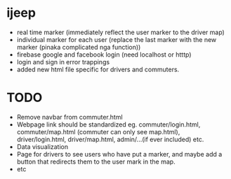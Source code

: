 # ijeep
 - real time marker (immediately reflect the user marker to the driver map)
 - individual marker for each user (replace the last marker with the new marker (pinaka complicated nga function))
 - firebase google and facebook login (need localhost or htttp)
 - login and sign in error trappings
 - added new html file specific for drivers and commuters.

# TODO
 - Remove navbar from commuter.html
 - Webpage link should be standardized eg. commuter/login.html, commuter/map.html (commuter can only see map.html), driver/login.html, driver/map.html, admin/...(if ever included) etc.
 - Data visualization
 - Page for drivers to see users who have put a marker, and maybe add a button that redirects them to the user mark in the map.
 - etc
